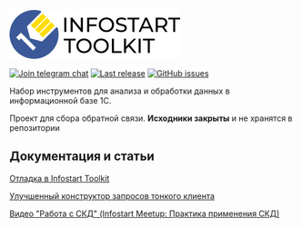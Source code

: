 [![Infostart Toolkit](logo.png)](https://infostart.ru/public/1254364/)


[![Join telegram chat](https://img.shields.io/badge/chat-telegram-blue?style=flat&logo=telegram)](https://t.me/mid8_1c) 
[![Last release](https://img.shields.io/github/v/release/infostart-hub/toolkit?include_prereleases&label=last%20release&style=badge)](https://github.com/infostart-hub/toolkit/releases/latest)
[![GitHub issues](https://img.shields.io/github/issues-raw/infostart-hub/toolkit?style=badge)](https://github.com/infostart-hub/toolkit/issues)

Набор инструментов для анализа и обработки данных в информационной базе 1С.

Проект для сбора обратной связи. **Исходники закрыты** и не хранятся в репозитории

## Документация и статьи
[Отладка в Infostart Toolkit](https://infostart.ru/1c/articles/1321263/)

[Улучшенный конструктор запросов тонкого клиента](https://infostart.ru/1c/articles/1278855/)

[Видео "Работа с СКД" (Infostart Meetup: Практика применения СКД)](https://www.youtube.com/watch?v=zxFrE_uw92w)
